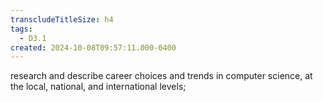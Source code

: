 ```yaml
---
transcludeTitleSize: h4
tags:
  - D3.1
created: 2024-10-08T09:57:11.000-0400
---
```

research and describe career choices and trends in computer science, at the local, national, and international levels;